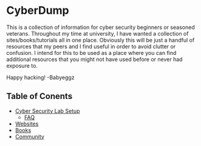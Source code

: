 # CyberDump
This is a collection of information for cyber security beginners or seasoned veterans. Throughout my time at university, I have wanted a collection of sites/books/tutorials all in one place. Obviously this will be just a handful of resources that my peers and I find useful in order to avoid clutter or confusion. I intend for this to be used as a place where you can find additional resources that you might not have used before or never had exposure to.

Happy hacking!
-Babyeggz

## Table of Conents
- [Cyber Security Lab Setup](/Cyber%20Security%20Lab/LabSetup.md)
  - [FAQ](/Cyber%20Security%20Lab/LabFAQ.md)
- [Websites](/Websites.md)
- [Books](/Books.md)
- [Community](/Community.md)
